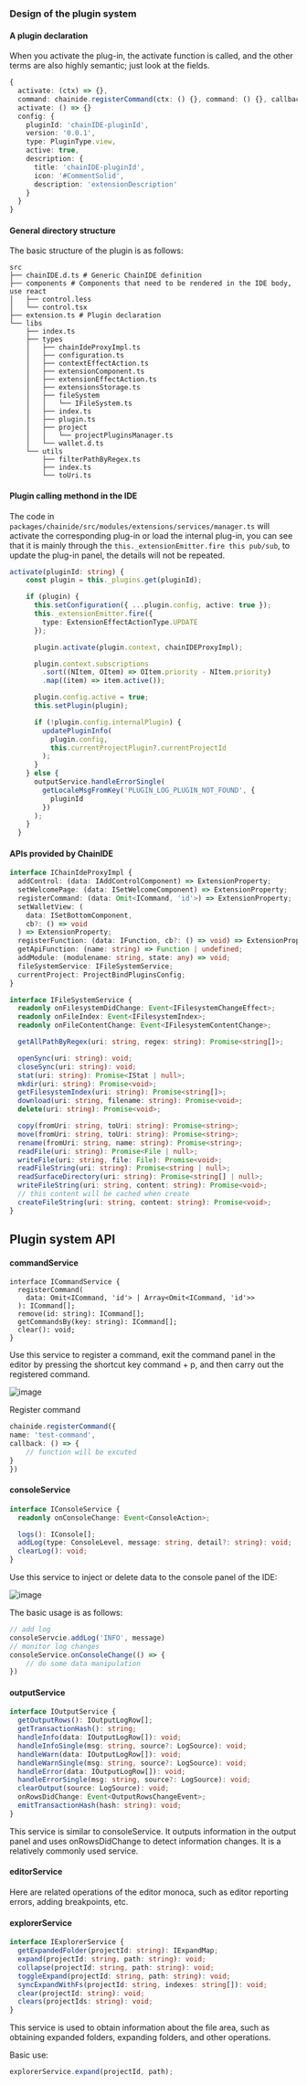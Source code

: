 ### Design of the plugin system

#### A plugin declaration

When you activate the plug-in, the activate function is called, and the other terms are also highly semantic; just look at the fields.

```typescript
{
  activate: (ctx) => {},
  command: chainide.registerCommand(ctx: () {}, command: () {}, callback: () {}),
  activate: () => {}
  config: {
    pluginId: 'chainIDE-pluginId',
    version: '0.0.1',
    type: PluginType.view,
    active: true,
    description: {
      title: 'chainIDE-pluginId',
      icon: '#CommentSolid',
      description: 'extensionDescription'
    }
  }
}
```

#### General directory structure

The basic structure of the plugin is as follows:

```
src
├── chainIDE.d.ts # Generic ChainIDE definition
├── components # Components that need to be rendered in the IDE body, use react
│   ├── control.less
│   └── control.tsx
├── extension.ts # Plugin declaration
└── libs
    ├── index.ts
    ├── types
    │   ├── chainIdeProxyImpl.ts
    │   ├── configuration.ts
    │   ├── contextEffectAction.ts
    │   ├── extensionComponent.ts
    │   ├── extensionEffectAction.ts
    │   ├── extensionsStorage.ts
    │   ├── fileSystem
    │   │   └── IFileSystem.ts
    │   ├── index.ts
    │   ├── plugin.ts
    │   ├── project
    │   │   └── projectPluginsManager.ts
    │   └── wallet.d.ts
    └── utils
        ├── filterPathByRegex.ts
        ├── index.ts
        └── toUri.ts
```

#### Plugin calling methond in the IDE

The code in `packages/chainide/src/modules/extensions/services/manager.ts` will activate the corresponding plug-in or load the internal plug-in, you can see that it is mainly through
the `this._extensionEmitter.fire this pub/sub`, to update the plug-in panel, the details will not be repeated.

```ts
activate(pluginId: string) {
    const plugin = this._plugins.get(pluginId);

    if (plugin) {
      this.setConfiguration({ ...plugin.config, active: true });
      this._extensionEmitter.fire({
        type: ExtensionEffectActionType.UPDATE
      });

      plugin.activate(plugin.context, chainIDEProxyImpl);

      plugin.context.subscriptions
        .sort((NItem, OItem) => OItem.priority - NItem.priority)
        .map((item) => item.active());

      plugin.config.active = true;
      this.setPlugin(plugin);

      if (!plugin.config.internalPlugin) {
        updatePluginInfo(
          plugin.config,
          this.currentProjectPlugin?.currentProjectId
        );
      }
    } else {
      outputService.handleErrorSingle(
        getLocaleMsgFromKey('PLUGIN_LOG_PLUGIN_NOT_FOUND', {
          pluginId
        })
      );
    }
  }

```


#### APIs provided by ChainIDE

```ts
interface IChainIdeProxyImpl {
  addControl: (data: IAddControlComponent) => ExtensionProperty;
  setWelcomePage: (data: ISetWelcomeComponent) => ExtensionProperty;
  registerCommand: (data: Omit<ICommand, 'id'>) => ExtensionProperty;
  setWalletView: (
    data: ISetBottomComponent,
    cb?: () => void
  ) => ExtensionProperty;
  registerFunction: (data: IFunction, cb?: () => void) => ExtensionProperty;
  getApiFunction: (name: string) => Function | undefined;
  addModule: (modulename: string, state: any) => void;
  fileSystemService: IFileSystemService;
  currentProject: ProjectBindPluginsConfig;
}

interface IFileSystemService {
  readonly onFilesystemDidChange: Event<IFilesystemChangeEffect>;
  readonly onFileIndex: Event<IFilesystemIndex>;
  readonly onFileContentChange: Event<IFilesystemContentChange>;

  getAllPathByRegex(uri: string, regex: string): Promise<string[]>;

  openSync(uri: string): void;
  closeSync(uri: string): void;
  stat(uri: string): Promise<IStat | null>;
  mkdir(uri: string): Promise<void>;
  getFilesystemIndex(uri: string): Promise<string[]>;
  download(uri: string, filename: string): Promise<void>;
  delete(uri: string): Promise<void>;

  copy(fromUri: string, toUri: string): Promise<string>;
  move(fromUri: string, toUri: string): Promise<string>;
  rename(fromUri: string, name: string): Promise<string>;
  readFile(uri: string): Promise<File | null>;
  writeFile(uri: string, file: File): Promise<void>;
  readFileString(uri: string): Promise<string | null>;
  readSurfaceDirectory(uri: string): Promise<string[] | null>;
  writeFileString(uri: string, content: string): Promise<void>;
  // this content will be cached when create
  createFileString(uri: string, content: string): Promise<void>;
}
```

## Plugin system API

#### commandService

```
interface ICommandService {
  registerCommand(
    data: Omit<ICommand, 'id'> | Array<Omit<ICommand, 'id'>>
  ): ICommand[];
  remove(id: string): ICommand[];
  getCommandsBy(key: string): ICommand[];
  clear(): void;
}
```

Use this service to register a command, exit the command panel in the editor by pressing the shortcut key command + p, and then carry out the registered command.

![image](https://user-images.githubusercontent.com/8351437/168017244-d7bcc906-477c-4e74-a2f6-561ca1da9388.png)

Register command

```ts
chainide.registerCommand({
name: 'test-command',
callback: () => {
	// function will be excuted
}
})
```

#### consoleService

```ts
interface IConsoleService {
  readonly onConsoleChange: Event<ConsoleAction>;

  logs(): IConsole[];
  addLog(type: ConsoleLevel, message: string, detail?: string): void;
  clearLog(): void;
}
```

Use this service to inject or delete data to the console panel of the IDE:

![image](https://user-images.githubusercontent.com/8351437/168017742-6f721ad4-a07a-4a4c-a964-9400cfda24f6.png)

The basic usage is as follows:

```ts
// add log
consoleServcie.addLog('INFO', message)
// monitor log changes
consoleService.onConsoleChange(() => {
	// do some data manipulation
})
```

#### outputService

```ts
interface IOutputService {
  getOutputRows(): IOutputLogRow[];
  getTransactionHash(): string;
  handleInfo(data: IOutputLogRow[]): void;
  handleInfoSingle(msg: string, source?: LogSource): void;
  handleWarn(data: IOutputLogRow[]): void;
  handleWarnSingle(msg: string, source?: LogSource): void;
  handleError(data: IOutputLogRow[]): void;
  handleErrorSingle(msg: string, source?: LogSource): void;
  clearOutput(source: LogSource): void;
  onRowsDidChange: Event<OutputRowsChangeEvent>;
  emitTransactionHash(hash: string): void;
}
```

This service is similar to consoleService.
It outputs information in the output panel and uses onRowsDidChange to detect information changes.
It is a relatively commonly used service.

#### editorService

Here are related operations of the editor monoca, such as editor reporting errors, adding breakpoints, etc.


#### explorerService

```ts
interface IExplorerService {
  getExpandedFolder(projectId: string): IExpandMap;
  expand(projectId: string, path: string): void;
  collapse(projectId: string, path: string): void;
  toggleExpand(projectId: string, path: string): void;
  syncExpandWithFs(projectId: string, indexes: string[]): void;
  clear(projectId: string): void;
  clears(projectIds: string): void;
}
```

This service is used to obtain information about the file area, such as obtaining expanded folders, expanding folders, and other operations.

Basic use:

```ts
explorerService.expand(projectId, path);
```
